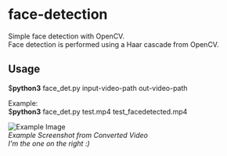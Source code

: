 # face-detection
Simple face detection with OpenCV.  
Face detection is performed using a Haar cascade from OpenCV.

## Usage
$**python3**  face_det.py  input-video-path  out-video-path 
 
Example:  
$**python3**  face_det.py  test.mp4  test_facedetected.mp4  
  
![Example Image](https://jom1gw.db.files.1drv.com/y4m1xSuV9QXEvNLlBlrqTGjdCfCqW_nGao2t-zdbJIynq5M0tMCfKiaGM3Mkgg1A5JtoC-P_XwIpRQrTn5SKOBnEy8XwMgUOaKr_GCOxYFGxb3NtXV2otY8_xq-4WXtDzezZgi_kd8bHPFmj--gwgJWu6NFiB5hz3rlfdx_QpYE3zphTya98puiDbIGoyh0fAYaEy4vC_gtlFqGY7LL_cqqIw?width=470&height=660&cropmode=none)  
*Example Screenshot from Converted Video*  
*I'm the one on the right :)*
